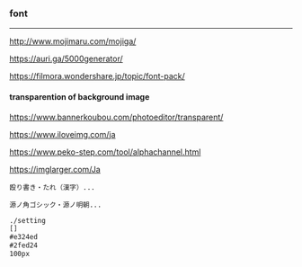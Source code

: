 ### font
---
http://www.mojimaru.com/mojiga/

https://auri.ga/5000generator/

https://filmora.wondershare.jp/topic/font-pack/

#### transparention of background image 
https://www.bannerkoubou.com/photoeditor/transparent/

https://www.iloveimg.com/ja

https://www.peko-step.com/tool/alphachannel.html

https://imglarger.com/Ja










```
殴り書き・たれ（漢字）...

源ノ角ゴシック・源ノ明朝...
```

```txt
./setting
[]
#e324ed
#2fed24
100px

```

```
```

```
```


